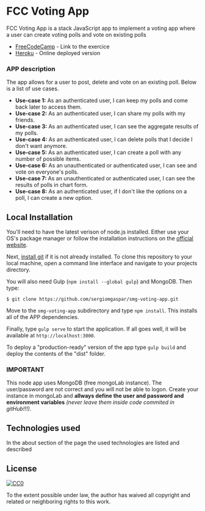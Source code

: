 # FCC Voting App

FCC Voting App is a stack JavaScript app to implement a voting app where a user can create voting polls and vote on existing polls

* [FreeCodeCamp] - Link to the exercice
* [Heroku] - Online deployed version

### APP description

The app allows for a user to post, delete and vote on an existing poll. Below is a list of use cases.

  - **Use-case 1:** As an authenticated user, I can keep my polls and come back later to access them.
  - **Use-case 2:** As an authenticated user, I can share my polls with my friends.
  - **Use-case 3:** As an authenticated user, I can see the aggregate results of my polls.
  - **Use-case 4:** As an authenticated user, I can delete polls that I decide I don't want anymore.
  - **Use-case 5:** As an authenticated user, I can create a poll with any number of possible items.
  - **Use-case 6:** As an unauthenticated or authenticated user, I can see and vote on everyone's polls.
  - **Use-case 7:** As an unauthenticated or authenticated user, I can see the results of polls in chart form.
  - **Use-case 8:** As an authenticated user, if I don't like the options on a poll, I can create a new option.

## Local Installation

You'll need to have the latest verison of node.js installed. Either use your OS's package manager or follow the installation instructions on the [official website](http://nodejs.org).

Next, [install git](https://git-scm.com/book/en/v2/Getting-Started-Installing-Git) if it is not already installed. To clone this repository to your local machine, open a command line interface and navigate to your projects directory.

You will also need Gulp (`npm install --global gulp`) and MongoDB. Then type:

`$ git clone https://github.com/sergiomgaspar/smg-voting-app.git`

Move to the `smg-voting-app` subdirectory and type `npm install`. This installs all of the APP dependencies.

Finally, type `gulp serve` to start the application. If all goes well, it will be available at `http://localhost:3000`.

To deploy a "production-ready" version of the app type `gulp build` and deploy the contents of the "dist" folder.

### IMPORTANT
This node app uses MongoDB (free mongoLab instance). The user/password are not correct and you will not be able to logon. Create your instance in mongoLab and **allways define the user and password and environment variables** *(never leave them inside code commited in gitHub!!!)*.

## Technologies used

In the about section of the page the used technologies are listed and described

## License

[![CC0](http://i.creativecommons.org/p/zero/1.0/88x31.png)](http://creativecommons.org/publicdomain/zero/1.0/)

To the extent possible under law, the author has waived all copyright and related or neighboring rights to this work.

[FreeCodeCamp]: <https://www.freecodecamp.com/challenges/build-a-voting-app>
[Heroku]: <https://smg-voting-app.herokuapp.com/>

